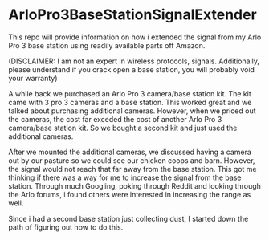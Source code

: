 # ArloPro3BaseStationSignalExtender
This repo will provide information on how i extended the signal from my Arlo Pro 3 base station using readily available parts off Amazon.

(DISCLAIMER: I am not an expert in wireless protocols, signals. Additionally, please understand if you crack open a base station, you will probably void your warranty)

A while back we purchased an Arlo Pro 3 camera/base station kit. The kit came with 3 pro 3 cameras and a base station. This worked great and we talked about purchasing additional cameras. However, when we priced out the cameras, the cost far exceded the cost of another Arlo Pro 3 camera/base station kit. So we bought a second kit and just used the additional cameras. 

After we mounted the additional cameras, we discussed having a camera out by our pasture so we could see our chicken coops and barn. However, the signal would not reach that far away from the base station. This got me thinking if there was a way for me to increase the signal from the base station. Through much Googling, poking through Reddit and looking through the Arlo forums, i found others were interested in increasing the range as well. 

Since i had a second base station just collecting dust, I started down the path of figuring out how to do this. 
